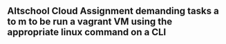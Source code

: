## Altschool Cloud Assignment demanding tasks a to m to be run a vagrant VM using the appropriate linux command on a CLI
